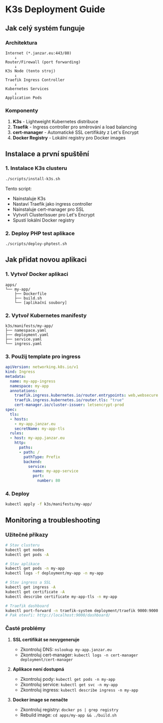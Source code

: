 # K3s Deployment Guide

## Jak celý systém funguje

### Architektura

```
Internet (*.janzar.eu:443/80)
    ↓
Router/Firewall (port forwarding)
    ↓
K3s Node (tento stroj)
    ↓
Traefik Ingress Controller
    ↓
Kubernetes Services
    ↓
Application Pods
```

### Komponenty

1. **K3s** - Lightweight Kubernetes distribuce
2. **Traefik** - Ingress controller pro směrování a load balancing
3. **cert-manager** - Automatické SSL certifikáty z Let's Encrypt
4. **Docker Registry** - Lokální registry pro Docker images

## Instalace a první spuštění

### 1. Instalace K3s clusteru
```bash
./scripts/install-k3s.sh
```

Tento script:
- Nainstaluje K3s
- Nastaví Traefik jako ingress controller
- Nainstaluje cert-manager pro SSL
- Vytvoří ClusterIssuer pro Let's Encrypt
- Spustí lokální Docker registry

### 2. Deploy PHP test aplikace
```bash
./scripts/deploy-phptest.sh
```

## Jak přidat novou aplikaci

### 1. Vytvoř Docker aplikaci
```
apps/
└── my-app/
    ├── Dockerfile
    ├── build.sh
    └── [aplikační soubory]
```

### 2. Vytvoř Kubernetes manifesty
```
k3s/manifests/my-app/
├── namespace.yaml
├── deployment.yaml
├── service.yaml
└── ingress.yaml
```

### 3. Použij template pro ingress
```yaml
apiVersion: networking.k8s.io/v1
kind: Ingress
metadata:
  name: my-app-ingress
  namespace: my-app
  annotations:
    traefik.ingress.kubernetes.io/router.entrypoints: web,websecure
    traefik.ingress.kubernetes.io/router.tls: "true"
    cert-manager.io/cluster-issuer: letsencrypt-prod
spec:
  tls:
  - hosts:
    - my-app.janzar.eu
    secretName: my-app-tls
  rules:
  - host: my-app.janzar.eu
    http:
      paths:
      - path: /
        pathType: Prefix
        backend:
          service:
            name: my-app-service
            port:
              number: 80
```

### 4. Deploy
```bash
kubectl apply -f k3s/manifests/my-app/
```

## Monitoring a troubleshooting

### Užitečné příkazy
```bash
# Stav clusteru
kubectl get nodes
kubectl get pods -A

# Stav aplikace
kubectl get pods -n my-app
kubectl logs -f deployment/my-app -n my-app

# Stav ingress a SSL
kubectl get ingress -A
kubectl get certificate -A
kubectl describe certificate my-app-tls -n my-app

# Traefik dashboard
kubectl port-forward -n traefik-system deployment/traefik 9000:9000
# Pak otevři: http://localhost:9000/dashboard/
```

### Časté problémy

1. **SSL certifikát se nevygeneruje**
   - Zkontroluj DNS: `nslookup my-app.janzar.eu`
   - Zkontroluj cert-manager: `kubectl logs -n cert-manager deployment/cert-manager`

2. **Aplikace není dostupná**
   - Zkontroluj pody: `kubectl get pods -n my-app`
   - Zkontroluj service: `kubectl get svc -n my-app`
   - Zkontroluj ingress: `kubectl describe ingress -n my-app`

3. **Docker image se nenačte**
   - Zkontroluj registry: `docker ps | grep registry`
   - Rebuild image: `cd apps/my-app && ./build.sh`
